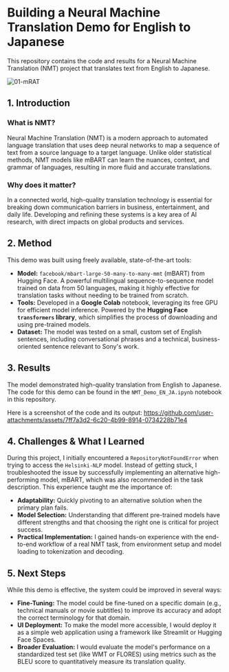 # Building a Neural Machine Translation Demo for English to Japanese

This repository contains the code and results for a Neural Machine Translation (NMT) project that translates text from English to Japanese. 

![01-mRAT](https://github.com/user-attachments/assets/100214ba-60b0-462a-91db-94708aa4dff8)

## 1. Introduction

### What is NMT?
Neural Machine Translation (NMT) is a modern approach to automated language translation that uses deep neural networks to map a sequence of text from a source language to a target language. Unlike older statistical methods, NMT models like mBART can learn the nuances, context, and grammar of languages, resulting in more fluid and accurate translations.

### Why does it matter?
In a connected world, high-quality translation technology is essential for breaking down communication barriers in business, entertainment, and daily life. Developing and refining these systems is a key area of AI research, with direct impacts on global products and services.

## 2. Method

This demo was built using freely available, state-of-the-art tools:

- **Model:** `facebook/mbart-large-50-many-to-many-mmt` (mBART) from Hugging Face. A powerful multilingual sequence-to-sequence model trained on data from 50 languages, making it highly effective for translation tasks without needing to be trained from scratch.
- **Tools:** Developed in a **Google Colab** notebook, leveraging its free GPU for efficient model inference. Powered by the **Hugging Face `transformers` library**, which simplifies the process of downloading and using pre-trained models.
- **Dataset:** The model was tested on a small, custom set of English sentences, including conversational phrases and a technical, business-oriented sentence relevant to Sony's work.

## 3. Results

The model demonstrated high-quality translation from English to Japanese. The code for this demo can be found in the `NMT_Demo_EN_JA.ipynb` notebook in this repository.

Here is a screenshot of the code and its output:
https://github.com/user-attachments/assets/7ff7a3d2-6c20-4b99-8914-0734228b71e4

## 4. Challenges & What I Learned

During this project, I initially encountered a `RepositoryNotFoundError` when trying to access the `Helsinki-NLP` model. Instead of getting stuck, I troubleshooted the issue by successfully implementing an alternative high-performing model, mBART, which was also recommended in the task description. This experience taught me the importance of:

- **Adaptability:** Quickly pivoting to an alternative solution when the primary plan fails.
- **Model Selection:** Understanding that different pre-trained models have different strengths and that choosing the right one is critical for project success.
- **Practical Implementation:** I gained hands-on experience with the end-to-end workflow of a real NMT task, from environment setup and model loading to tokenization and decoding.

## 5. Next Steps

While this demo is effective, the system could be improved in several ways:

- **Fine-Tuning:** The model could be fine-tuned on a specific domain (e.g., technical manuals or movie subtitles) to improve its accuracy and adopt the correct terminology for that domain.
- **UI Deployment:** To make the model more accessible, I would deploy it as a simple web application using a framework like Streamlit or Hugging Face Spaces.
- **Broader Evaluation:** I would evaluate the model's performance on a standardized test set (like WMT or FLORES) using metrics such as the BLEU score to quantitatively measure its translation quality.
